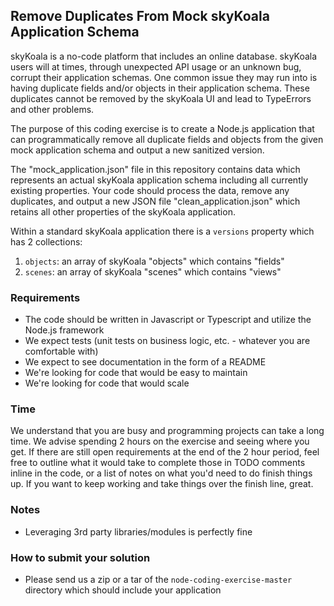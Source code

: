 ## Remove Duplicates From Mock skyKoala Application Schema

skyKoala is a no-code platform that includes an online database. skyKoala users will at times, through unexpected API usage or an unknown bug, corrupt their application schemas. One common issue they may run into is having duplicate fields and/or objects in their application schema. These duplicates cannot be removed by the skyKoala UI and lead to TypeErrors and other problems.

The purpose of this coding exercise is to create a Node.js application that can programmatically remove all duplicate fields and objects from the given mock application schema and output a new sanitized version.

The "mock_application.json" file in this repository contains data which represents an actual skyKoala application schema including all currently existing properties. Your code should process the data, remove any duplicates, and output a new JSON file "clean_application.json" which retains all other properties of the skyKoala application.

Within a standard skyKoala application there is a `versions` property which has 2 collections:

1. `objects`: an array of skyKoala "objects" which contains "fields"
2. `scenes`: an array of skyKoala "scenes" which contains "views"

### Requirements

- The code should be written in Javascript or Typescript and utilize the Node.js framework
- We expect tests (unit tests on business logic, etc. - whatever you are comfortable with)
- We expect to see documentation in the form of a README
- We're looking for code that would be easy to maintain
- We're looking for code that would scale

### Time

We understand that you are busy and programming projects can take a long time. We advise spending 2 hours on the exercise and seeing where you get. If there are still open requirements at the end of the 2 hour period, feel free to outline what it would take to complete those in TODO comments inline in the code, or a list of notes on what you'd need to do finish things up. If you want to keep working and take things over the finish line, great.

### Notes

- Leveraging 3rd party libraries/modules is perfectly fine

### How to submit your solution

- Please send us a zip or a tar of the `node-coding-exercise-master` directory which should include your application
